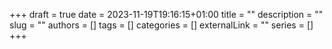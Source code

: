 +++ 
draft = true
date = 2023-11-19T19:16:15+01:00
title = ""
description = ""
slug = ""
authors = []
tags = []
categories = []
externalLink = ""
series = []
+++
